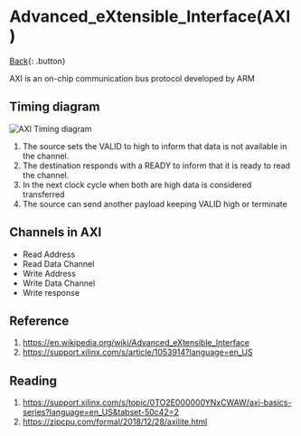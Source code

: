 # Advanced_eXtensible_Interface(AXI)

[Back](../../index.md#digital-design){: .button}

AXI is an on-chip communication bus protocol developed by ARM

## Timing diagram

![AXI Timing diagram](https://en.wikipedia.org/wiki/Advanced_eXtensible_Interface#/media/File:AMBA_AXI_Handshake.svg)

1. The source sets the VALID to high to inform that data is not available in the channel.
2. The destination responds with a READY to inform that it is ready to read the channel.
3. In the next clock cycle when both are high data is considered transferred
4. The source can send another payload keeping VALID high or terminate

## Channels in AXI

- Read Address
- Read Data Channel
- Write Address
- Write Data Channel
- Write response

## Reference

1. https://en.wikipedia.org/wiki/Advanced_eXtensible_Interface
2. https://support.xilinx.com/s/article/1053914?language=en_US

## Reading 

1. https://support.xilinx.com/s/topic/0TO2E000000YNxCWAW/axi-basics-series?language=en_US&tabset-50c42=2
2. https://zipcpu.com/formal/2018/12/28/axilite.html
